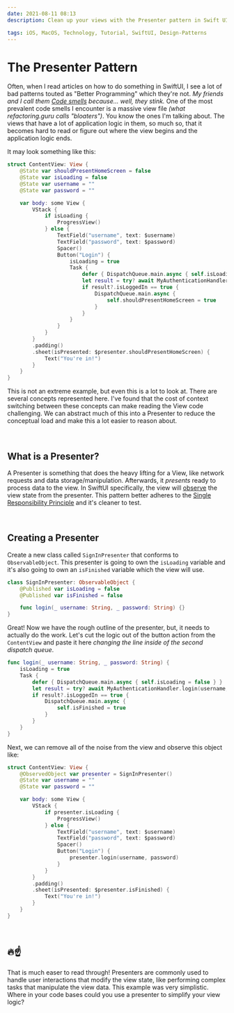 ```yaml
---
date: 2021-08-11 08:13
description: Clean up your views with the Presenter pattern in Swift UI. Some people call it "BetterProgramming" when the view contains a lot of `@State` variables and functions. It's really not. Let's take a look on how to write a presenter with Swift 5.5

tags: iOS, MacOS, Technology, Tutorial, SwiftUI, Design-Patterns
---
```


# The Presenter Pattern

Often, when I read articles on how to do something in SwiftUI, I see a lot of bad patterns touted as "Better Programming" which they're not. _My friends and I call them [Code smells](https://refactoring.guru/refactoring/smells) because... well, they stink._ One of the most prevalent code smells I encounter is a massive view file _(what refactoring.guru calls "bloaters")_. You know the ones I'm talking about. The views that have a lot of application logic in them, so much so, that it becomes hard to read or figure out where the view begins and the application logic ends. 

It may look something like this:

```swift
struct ContentView: View {
    @State var shouldPresentHomeScreen = false
    @State var isLoading = false
    @State var username = ""
    @State var password = ""

    var body: some View {
        VStack {
            if isLoading {
                ProgressView()
            } else {
                TextField("username", text: $username)
                TextField("password", text: $password)
                Spacer()
                Button("Login") {
                    isLoading = true
                    Task {
                        defer { DispatchQueue.main.async { self.isLoading = false } }
                        let result = try? await MyAuthenticationHandler.login(username, password)
                        if result?.isLoggedIn == true {
                            DispatchQueue.main.async {
                                self.shouldPresentHomeScreen = true
                            }
                        }
                    }
                }
            }
        }
        .padding()
        .sheet(isPresented: $presenter.shouldPresentHomeScreen) {
            Text("You're in!")
        }
    }
}
```

This is not an extreme example, but even this is a lot to look at. There are several concepts represented here. I've found that the cost of context switching between these concepts can make reading the View code challenging. We can abstract much of this into a Presenter to reduce the conceptual load and make this a lot easier to reason about.

<br/>

## What is a Presenter?

A Presenter is something that does the heavy lifting for a View, like network requests and data storage/manipulation. Afterwards, it _presents_ ready to process data to the view. In SwiftUI specifically, the view will [observe](https://developer.apple.com/documentation/swiftui/state-and-data-flow) the view state from the presenter. This pattern better adheres to the [Single Responsibility Principle](https://en.wikipedia.org/wiki/Single-responsibility_principle) and it's cleaner to test.

<br/>

## Creating a Presenter

Create a new class called `SignInPresenter` that conforms to `ObservableObject`. This presenter is going to own the `isLoading` variable and it's also going to own an `isFinished` variable which the view will use.

```swift
class SignInPresenter: ObservableObject {
    @Published var isLoading = false
    @Published var isFinished = false

    func login(_ username: String, _ password: String) {}
}
```

Great! Now we have the rough outline of the presenter, but, it needs to actually do the work. Let's cut the logic out of the button action from the `ContentView` and paste it here _changing the line inside of the second dispatch queue_.


```swift
func login(_ username: String, _ password: String) {
    isLoading = true
    Task {
        defer { DispatchQueue.main.async { self.isLoading = false } }
        let result = try? await MyAuthenticationHandler.login(username, password)
        if result?.isLoggedIn == true {
            DispatchQueue.main.async {
                self.isFinished = true
            }
        }
    }
}
```

Next, we can remove all of the noise from the view and observe this object like:

```swift
struct ContentView: View {
    @ObservedObject var presenter = SignInPresenter()
    @State var username = ""
    @State var password = ""

    var body: some View {
        VStack {
            if presenter.isLoading {
                ProgressView()
            } else {
                TextField("username", text: $username)
                TextField("password", text: $password)
                Spacer()
                Button("Login") {
                    presenter.login(username, password)
                }
            }
        }
        .padding()
        .sheet(isPresented: $presenter.isFinished) {
            Text("You're in!")
        }
    }
}
```

<br/>

## 🔥☝️

That is much easer to read through! Presenters are commonly used to handle user interactions that modify the view state, like performing complex tasks that manipulate the view data. This example was very simplistic. Where in your code bases could you use a presenter to simplify your view logic?